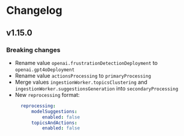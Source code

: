 # Changelog

## v1.15.0

### Breaking changes

* Rename value `openai.frustrationDetectionDeployment` to `openai.gpt4oDeployment`
* Rename value `actionsProcessing` to `primaryProcessing`
* Merge values `ingestionWorker.topicsClustering`
  and `ingestionWorker.suggestionsGeneration` into
  `secondaryProcessing`
* New `reprocessing` format:
  ```yaml
    reprocessing:
        modelSuggestions:
            enabled: false
        topicsAndActions:
            enabled: false
    ```